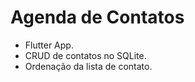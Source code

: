 # Agenda de Contatos

- Flutter App.
- CRUD de contatos no SQLite.
- Ordenação da lista de contato.

